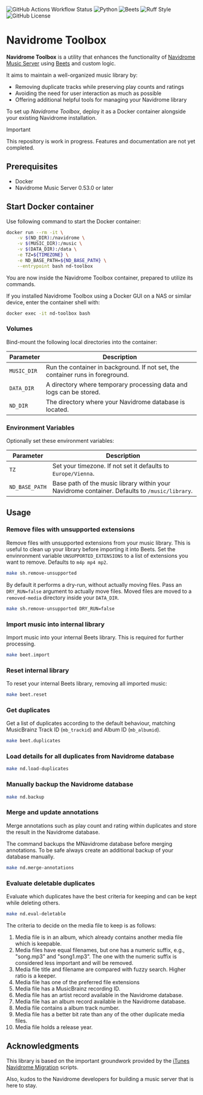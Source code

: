 ![GitHub Actions Workflow Status](https://img.shields.io/github/actions/workflow/status/add-n2x/nd-toolbox/docker-hub.yml)
![Python](https://img.shields.io/badge/dynamic/toml?url=https%3A%2F%2Fraw.githubusercontent.com%2Fadd-n2x%2Fnd-toolbox%2Frefs%2Fheads%2Fmain%2Fpyproject.toml&query=tool.poetry.dependencies.python&label=Python)
![Beets](https://img.shields.io/badge/dynamic/toml?url=https%3A%2F%2Fraw.githubusercontent.com%2Fadd-n2x%2Fnd-toolbox%2Frefs%2Fheads%2Fmain%2Fpyproject.toml&query=tool.poetry.dependencies.beets&label=Beets)
![Ruff Style](https://img.shields.io/badge/style-ruff-41B5BE?style=flat)
![GitHub License](https://img.shields.io/github/license/add-n2x/nd-toolbox)

# Navidrome Toolbox

**Navidrome Toolbox** is a utility that enhances the functionality of [Navidrome Music Server](https://www.navidrome.org/) 
using [Beets](https://beets.io/) and custom logic. 

It aims to maintain a well-organized music library by:
- Removing duplicate tracks while preserving play counts and ratings
- Avoiding the need for user interaction as much as possible
- Offering additional helpful tools for managing your Navidrome library

To set up _Navidrome Toolbox_, deploy it as a Docker container alongside your existing Navidrome 
installation.

> [!IMPORTANT]
> This repository is work in progress. Features and documentation are not yet completed.

## Prerequisites

- Docker
- Navidrome Music Server 0.53.0 or later

## Start Docker container

Use following command to start the Docker container:

```bash
docker run --rm -it \
    -v $(ND_DIR):/navidrome \
    -v $(MUSIC_DIR):/music \
    -v $(DATA_DIR):/data \
    -e TZ=${TIMEZONE} \
    -e ND_BASE_PATH=${ND_BASE_PATH} \
    --entrypoint bash nd-toolbox
```

You are now inside the Navidrome Toolbox container, prepared to utilize its commands.

If you installed Navidrome Toolbox using a Docker GUI on a NAS or similar device, enter 
the container shell with:

```bash
docker exec -it nd-toolbox bash
```

### Volumes

Bind-mount the following local directories into the container:

| Parameter  | Description                                                                     |
|------------|---------------------------------------------------------------------------------|
| `MUSIC_DIR` | Run the container in background. If not set, the container runs in foreground. |
| `DATA_DIR`  | A directory where temporary processing data and logs can be stored.            |
| `ND_DIR`    | The directory where your Navidrome database is located.                        |

### Environment Variables

Optionally set these environment variables:

| Parameter       | Description                                                                                   |
|-----------------|-----------------------------------------------------------------------------------------------|
| `TZ`            | Set your timezone. If not set it defaults to `Europe/Vienna`.                                 |
| `ND_BASE_PATH`  | Base path of the music library within your Navidrome container. Defaults to `/music/library`. |

## Usage

### Remove files with unsupported extensions

Remove files with unsupported extensions from your music library. This is useful to clean up your library before 
importing it into Beets. Set the envinronment variable `UNSUPPORTED_EXTENSIONS` to a list of extensions you want to 
remove. Defaults to `m4p mp4 mp2`.

```bash
make sh.remove-unsupported
```

By default it performs a dry-run, without actually moving files. Pass an `DRY_RUN=false` argument to actually move 
files. Moved files are moved to a `removed-media` directory inside your `DATA_DIR`.

```bash
make sh.remove-unsupported DRY_RUN=false
```

### Import music into internal library

Import music into your internal Beets library. This is required for further processing.

```bash
make beet.import
```

### Reset internal library

To reset your internal Beets library, removing all imported music:

```bash
make beet.reset
```

### Get duplicates

Get a list of duplicates according to the default behaviour, matching MusicBrainz Track ID (`mb_trackid`)
and Album ID (`mb_albumid`).

```bash
make beet.duplicates
```

### Load details for all duplicates from Navidrome database

```bash
make nd.load-duplicates
```

### Manually backup the Navidrome database

```bash
make nd.backup
```

### Merge and update annotations

Merge annotations such as play count and rating within duplicates and store the result in the Navidrome database.

The command backups the MNavidrome database before merging annotations. To be safe always create an additional 
backup of your database manually.

```bash
make nd.merge-annotations
```

### Evaluate deletable duplicates

Evaluate which duplicates have the best criteria for keeping and can be kept while deleting others.

```bash
make nd.eval-deletable
```

The criteria to decide on the media file to keep is as follows:

1. Media file is in an album, which already contains another media file which is keepable.
1. Media files have equal filenames, but one has a numeric suffix, e.g., "song.mp3" and "song1.mp3".
   The one with the numeric suffix is considered less important and will be removed.
1. Media file title and filename are compared with fuzzy search. Higher ratio is a keeper.
1. Media file has one of the preferred file extensions
1. Media file has a MusicBrainz recording ID.
1. Media file has an artist record available in the Navidrome database.
1. Media file has an album record available in the Navidrome database.
1. Media file contains a album track number.
1. Media file has a better bit rate than any of the other duplicate media files.
1. Media file holds a release year.

## Acknowledgments

This library is based on the important groundwork provided by the
[iTunes Navidrome Migration](https://github.com/Stampede/itunes-navidrome-migration) scripts.

Also, kudos to the Navidrome developers for building a music server that is here to stay.

